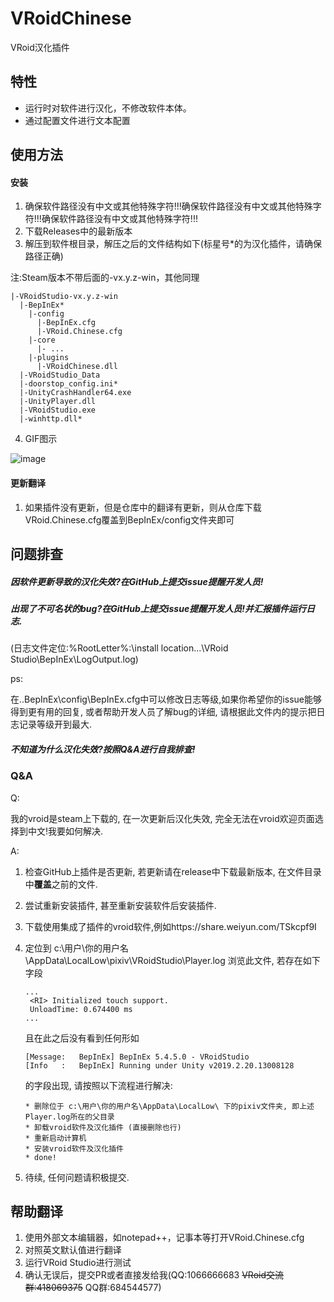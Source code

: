 # VRoidChinese
VRoid汉化插件

## 特性
- 运行时对软件进行汉化，不修改软件本体。
- 通过配置文件进行文本配置

## 使用方法
#### 安装
1. 确保软件路径没有中文或其他特殊字符!!!确保软件路径没有中文或其他特殊字符!!!确保软件路径没有中文或其他特殊字符!!!
2. 下载Releases中的最新版本
3. 解压到软件根目录，解压之后的文件结构如下(标星号*的为汉化插件，请确保路径正确)

注:Steam版本不带后面的-vx.y.z-win，其他同理
```
|-VRoidStudio-vx.y.z-win
  |-BepInEx*
    |-config
      |-BepInEx.cfg
      |-VRoid.Chinese.cfg
    |-core
      |- ...
    |-plugins
      |-VRoidChinese.dll
  |-VRoidStudio_Data
  |-doorstop_config.ini*
  |-UnityCrashHandler64.exe
  |-UnityPlayer.dll
  |-VRoidStudio.exe
  |-winhttp.dll*
```
4. GIF图示

![image](https://github.com/xiaoye97/VRoidChinese/blob/master/VRoidStudioChineseInstallTutorial.gif) 

#### 更新翻译
1. 如果插件没有更新，但是仓库中的翻译有更新，则从仓库下载VRoid.Chinese.cfg覆盖到BepInEx/config文件夹即可


## 问题排查
##### 因软件更新导致的汉化失效?在GitHub上提交issue提醒开发人员!
##### 出现了不可名状的bug?在GitHub上提交issue提醒开发人员!并汇报插件运行日志.
(日志文件定位:%RootLetter%:\install location...\VRoid Studio\BepInEx\LogOutput.log)

ps: 

在..BepInEx\config\BepInEx.cfg中可以修改日志等级,如果你希望你的issue能够得到更有用的回复, 或者帮助开发人员了解bug的详细, 请根据此文件内的提示把日志记录等级开到最大.

##### 不知道为什么汉化失效?按照Q&A进行自我排查!
### Q&A
Q: 

我的vroid是steam上下载的, 在一次更新后汉化失效, 完全无法在vroid欢迎页面选择到中文!我要如何解决.

A:

1. 检查GitHub上插件是否更新, 若更新请在release中下载最新版本, 在文件目录中**覆盖**之前的文件.
2. 尝试重新安装插件, 甚至重新安装软件后安装插件.
3. 下载使用集成了插件的vroid软件,例如https://share.weiyun.com/TSkcpf9I
4. 定位到 c:\用户\你的用户名\AppData\LocalLow\pixiv\VRoidStudio\Player.log
   浏览此文件, 若存在如下字段
   
   ```
   ...
    <RI> Initialized touch support.
    UnloadTime: 0.674400 ms
   ...
   ```
   
   且在此之后没有看到任何形如
   
   ```
   [Message:   BepInEx] BepInEx 5.4.5.0 - VRoidStudio
   [Info   :   BepInEx] Running under Unity v2019.2.20.13008128
   ```
   
   的字段出现, 请按照以下流程进行解决:
   
   ```
   * 删除位于 c:\用户\你的用户名\AppData\LocalLow\ 下的pixiv文件夹, 即上述Player.log所在的父目录
   * 卸载vroid软件及汉化插件 (直接删除也行)
   * 重新启动计算机
   * 安装vroid软件及汉化插件
   * done!
   ```
   
5. 待续, 任何问题请积极提交.

## 帮助翻译
1. 使用外部文本编辑器，如notepad++，记事本等打开VRoid.Chinese.cfg
2. 对照英文默认值进行翻译
3. 运行VRoid Studio进行测试
4. 确认无误后，提交PR或者直接发给我(QQ:1066666683 ~~VRoid交流群:418069375~~ QQ群:684544577)
